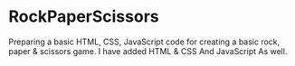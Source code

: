 # RockPaperScissors
Preparing a basic HTML, CSS, JavaScript code for creating a basic rock, paper &amp; scissors game.
I have added HTML & CSS And JavaScript As well.
